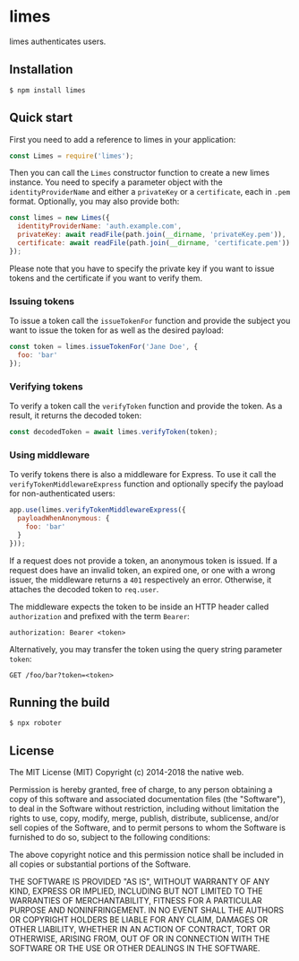 # limes

limes authenticates users.

## Installation

```shell
$ npm install limes
```

## Quick start

First you need to add a reference to limes in your application:

```javascript
const Limes = require('limes');
```

Then you can call the `Limes` constructor function to create a new limes instance. You need to specify a parameter object with the `identityProviderName` and either a `privateKey` or a `certificate`, each in `.pem` format. Optionally, you may also provide both:

```javascript
const limes = new Limes({
  identityProviderName: 'auth.example.com',
  privateKey: await readFile(path.join(__dirname, 'privateKey.pem')),
  certificate: await readFile(path.join(__dirname, 'certificate.pem'))
});
```

Please note that you have to specify the private key if you want to issue tokens and the certificate if you want to verify them.

### Issuing tokens

To issue a token call the `issueTokenFor` function and provide the subject you want to issue the token for as well as the desired payload:

```javascript
const token = limes.issueTokenFor('Jane Doe', {
  foo: 'bar'
});
```

### Verifying tokens

To verify a token call the `verifyToken` function and provide the token. As a result, it returns the decoded token:

```javascript
const decodedToken = await limes.verifyToken(token);
```

### Using middleware

To verify tokens there is also a middleware for Express. To use it call the `verifyTokenMiddlewareExpress` function and optionally specify the payload for non-authenticated users:

```javascript
app.use(limes.verifyTokenMiddlewareExpress({
  payloadWhenAnonymous: {
    foo: 'bar'
  }
}));
```

If a request does not provide a token, an anonymous token is issued. If a request does have an invalid token, an expired one, or one with a wrong issuer, the middleware returns a `401` respectively an error. Otherwise, it attaches the decoded token to `req.user`.

The middleware expects the token to be inside an HTTP header called `authorization` and prefixed with the term `Bearer`:

```
authorization: Bearer <token>
```

Alternatively, you may transfer the token using the query string parameter `token`:

```
GET /foo/bar?token=<token>
```

## Running the build

```shell
$ npx roboter
```

## License

The MIT License (MIT)
Copyright (c) 2014-2018 the native web.

Permission is hereby granted, free of charge, to any person obtaining a copy of this software and associated documentation files (the "Software"), to deal in the Software without restriction, including without limitation the rights to use, copy, modify, merge, publish, distribute, sublicense, and/or sell copies of the Software, and to permit persons to whom the Software is furnished to do so, subject to the following conditions:

The above copyright notice and this permission notice shall be included in all copies or substantial portions of the Software.

THE SOFTWARE IS PROVIDED "AS IS", WITHOUT WARRANTY OF ANY KIND, EXPRESS OR IMPLIED, INCLUDING BUT NOT LIMITED TO THE WARRANTIES OF MERCHANTABILITY, FITNESS FOR A PARTICULAR PURPOSE AND NONINFRINGEMENT. IN NO EVENT SHALL THE AUTHORS OR COPYRIGHT HOLDERS BE LIABLE FOR ANY CLAIM, DAMAGES OR OTHER LIABILITY, WHETHER IN AN ACTION OF CONTRACT, TORT OR OTHERWISE, ARISING FROM, OUT OF OR IN CONNECTION WITH THE SOFTWARE OR THE USE OR OTHER DEALINGS IN THE SOFTWARE.
